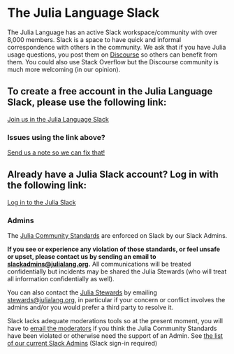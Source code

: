 # The Julia Language Slack

The Julia Language has an active Slack workspace/community with over 8,000 members. Slack is a space to have quick and informal correspondence with others in the community. We ask that if you have Julia usage questions, you post them on [Discourse](https://discourse.julialang.org) so others can benefit from them. You could also use Stack Overflow but the Discourse community is much more welcoming (in our opinion).

## To create a free account in the Julia Language Slack, please use the following link:
[Join us in the Julia Language Slack](https://join.slack.com/t/julialang/shared_invite/zt-nmal0i0x-LcYEtdnTameGsXmBzMzgog)

### Issues using the link above? 
[Send us a note so we can fix that!](mailto:logan@julialang.org)

## Already have a Julia Slack account? Log in with the following link:
[Log in to the Julia Slack](https://julialang.slack.com/)

### Admins
The [Julia Community Standards](https://julialang.org/community/standards/) are enforced on Slack by our Slack Admins. 

**If you see or experience any violation of those standards, or feel unsafe or upset, please contact us by sending an email to [slackadmins@julialang.org](mailto:slackadmins@julialang.org).** All communications will be treated confidentially but incidents may be shared the Julia Stewards (who will treat all information confidentially as well).

You can also contact the [Julia Stewards](https://julialang.org/community/stewards/) by emailing [stewards@julialang.org](mailto:stewards@julialang.org), in particular if your concern or conflict involves the admins and/or you would prefer a third party to resolve it.

Slack lacks adequate moderations tools so at the present moment, you will have to [email the moderators](mailto:slackadmins@julialang.org) if you think the Julia Community Standards have been violated or otherwise need the support of an Admin. See [the list of our current Slack Admins](https://julialang.slack.com/account/workspace-settings#admins) (Slack sign-in required)

<!-- To create a new Slack Invite Link, see https://slack.com/help/articles/201330256-Invite-new-members-to-your-workspace Note that the link above expires every 30 days (or after 2,000 participants join with it) so we will need to generate a new one. (as of 2021, this seems to have changed...)-->

